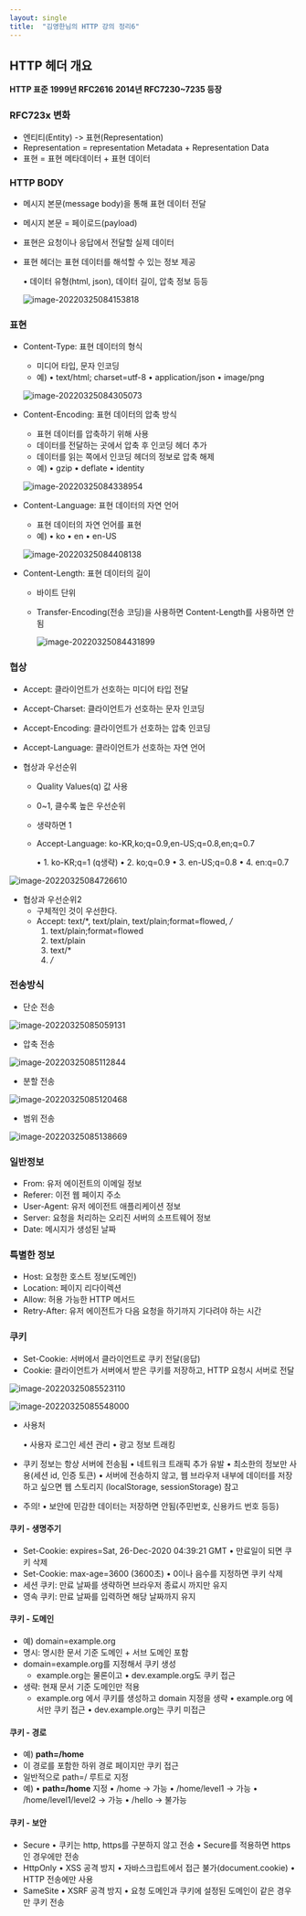 ```yaml
---
layout: single
title:  "김영한님의 HTTP 강의 정리6"
---
```


## HTTP 헤더 개요

**HTTP 표준**
**1999년 RFC2616**
**2014년 RFC7230~7235 등장**

### RFC723x 변화

- 엔티티(Entity) -> 표현(Representation)
- Representation = representation Metadata + Representation Data
- 표현 = 표현 메타데이터 + 표현 데이터

### HTTP BODY

- 메시지 본문(message body)을 통해 표현 데이터 전달

- 메시지 본문 = 페이로드(payload)

- 표현은 요청이나 응답에서 전달할 실제 데이터

- 표현 헤더는 표현 데이터를 해석할 수 있는 정보 제공

  • 데이터 유형(html, json), 데이터 길이, 압축 정보 등등

  ![image-20220325084153818](../images/2022-03-25-HTTP6/image-20220325084153818.png)

### 표현

- Content-Type: 표현 데이터의 형식

  - 미디어 타입, 문자 인코딩
  - 예)
    • text/html; charset=utf-8
    • application/json
    • image/png

  ![image-20220325084305073](../images/2022-03-25-HTTP6/image-20220325084305073.png)

  

- Content-Encoding: 표현 데이터의 압축 방식

  - 표현 데이터를 압축하기 위해 사용
  - 데이터를 전달하는 곳에서 압축 후 인코딩 헤더 추가
  - 데이터를 읽는 쪽에서 인코딩 헤더의 정보로 압축 해제
  - 예)
    • gzip
    • deflate
    • identity

  ![image-20220325084338954](../images/2022-03-25-HTTP6/image-20220325084338954.png)

- Content-Language: 표현 데이터의 자연 언어

  - 표현 데이터의 자연 언어를 표현
  - 예)
    • ko
    • en
    • en-US

  ![image-20220325084408138](../images/2022-03-25-HTTP6/image-20220325084408138.png)

- Content-Length: 표현 데이터의 길이

  - 바이트 단위

  - Transfer-Encoding(전송 코딩)을 사용하면 Content-Length를 사용하면 안됨

    ![image-20220325084431899](../images/2022-03-25-HTTP6/image-20220325084431899.png)

### 협상

- Accept: 클라이언트가 선호하는 미디어 타입 전달

- Accept-Charset: 클라이언트가 선호하는 문자 인코딩

- Accept-Encoding: 클라이언트가 선호하는 압축 인코딩

- Accept-Language: 클라이언트가 선호하는 자연 언어

- 협상과 우선순위

  - Quality Values(q) 값 사용

  - 0~1, 클수록 높은 우선순위

  - 생략하면 1

  - Accept-Language: ko-KR,ko;q=0.9,en-US;q=0.8,en;q=0.7

    • 1. ko-KR;q=1 (q생략)
    • 2. ko;q=0.9
    • 3. en-US;q=0.8
    • 4. en:q=0.7

![image-20220325084726610](../images/2022-03-25-HTTP6/image-20220325084726610.png)

- 협상과 우선순위2
  - 구체적인 것이 우선한다.
  - Accept: text/*, text/plain, text/plain;format=flowed, */*
    1. text/plain;format=flowed
    2. text/plain
    3. text/*
    4. */*

### 전송방식

- 단순 전송

![image-20220325085059131](../images/2022-03-25-HTTP6/image-20220325085059131.png)

- 압축 전송

![image-20220325085112844](../images/2022-03-25-HTTP6/image-20220325085112844.png)

- 분할 전송

![image-20220325085120468](../images/2022-03-25-HTTP6/image-20220325085120468.png)

- 범위 전송

![image-20220325085138669](../images/2022-03-25-HTTP6/image-20220325085138669.png)

### 일반정보

- From: 유저 에이전트의 이메일 정보
- Referer: 이전 웹 페이지 주소
- User-Agent: 유저 에이전트 애플리케이션 정보
- Server: 요청을 처리하는 오리진 서버의 소프트웨어 정보
- Date: 메시지가 생성된 날짜

### 특별한 정보

- Host: 요청한 호스트 정보(도메인)
- Location: 페이지 리다이렉션
- Allow: 허용 가능한 HTTP 메서드
- Retry-After: 유저 에이전트가 다음 요청을 하기까지 기다려야 하는 시간

### 쿠키

- Set-Cookie: 서버에서 클라이언트로 쿠키 전달(응답)
- Cookie: 클라이언트가 서버에서 받은 쿠키를 저장하고, HTTP 요청시 서버로 전달

![image-20220325085523110](../images/2022-03-25-HTTP6/image-20220325085523110.png)

![image-20220325085548000](../images/2022-03-25-HTTP6/image-20220325085548000.png)

- 사용처

  • 사용자 로그인 세션 관리
  • 광고 정보 트래킹

- 쿠키 정보는 항상 서버에 전송됨
  • 네트워크 트래픽 추가 유발
  • 최소한의 정보만 사용(세션 id, 인증 토큰)
  • 서버에 전송하지 않고, 웹 브라우저 내부에 데이터를 저장하고 싶으면 웹 스토리지 (localStorage, sessionStorage) 참고

- 주의!
  • 보안에 민감한 데이터는 저장하면 안됨(주민번호, 신용카드 번호 등등)

#### 쿠키 - 생명주기

- Set-Cookie: expires=Sat, 26-Dec-2020 04:39:21 GMT
  • 만료일이 되면 쿠키 삭제
- Set-Cookie: max-age=3600 (3600초)
  • 0이나 음수를 지정하면 쿠키 삭제
- 세션 쿠키: 만료 날짜를 생략하면 브라우저 종료시 까지만 유지
- 영속 쿠키: 만료 날짜를 입력하면 해당 날짜까지 유지

#### 쿠키 - 도메인

- 예) domain=example.org
- 명시: 명시한 문서 기준 도메인 + 서브 도메인 포함
- domain=example.org를 지정해서 쿠키 생성
  - example.org는 물론이고
    • dev.example.org도 쿠키 접근
- 생략: 현재 문서 기준 도메인만 적용
  - example.org 에서 쿠키를 생성하고 domain 지정을 생략
    • example.org 에서만 쿠키 접근
    • dev.example.org는 쿠키 미접근

#### 쿠키 - 경로

- 예) **path=/home**
- 이 경로를 포함한 하위 경로 페이지만 쿠키 접근
- 일반적으로 path=/ 루트로 지정
- 예)
  • **path=/home** 지정
  • /home -> 가능
  • /home/level1 -> 가능
  • /home/level1/level2 -> 가능
  • /hello -> 불가능

#### 쿠키 - 보안

- Secure
  • 쿠키는 http, https를 구분하지 않고 전송
  • Secure를 적용하면 https인 경우에만 전송
- HttpOnly
  • XSS 공격 방지
  • 자바스크립트에서 접근 불가(document.cookie)
  • HTTP 전송에만 사용
- SameSite
  • XSRF 공격 방지
  • 요청 도메인과 쿠키에 설정된 도메인이 같은 경우만 쿠키 전송